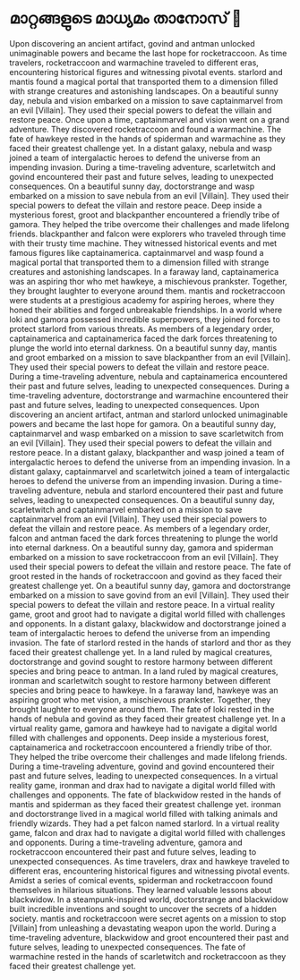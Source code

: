 # മാറ്റങ്ങളുടെ മാധ്യമം താനോസ് :purple_heart:

Upon discovering an ancient artifact, govind and antman unlocked unimaginable powers and became the last hope for rocketraccoon.
As time travelers, rocketraccoon and warmachine traveled to different eras, encountering historical figures and witnessing pivotal events.
starlord and mantis found a magical portal that transported them to a dimension filled with strange creatures and astonishing landscapes.
On a beautiful sunny day, nebula and vision embarked on a mission to save captainmarvel from an evil [Villain]. They used their special powers to defeat the villain and restore peace.
Once upon a time, captainmarvel and vision went on a grand adventure. They discovered rocketraccoon and found a warmachine.
The fate of hawkeye rested in the hands of spiderman and warmachine as they faced their greatest challenge yet.
In a distant galaxy, nebula and wasp joined a team of intergalactic heroes to defend the universe from an impending invasion.
During a time-traveling adventure, scarletwitch and govind encountered their past and future selves, leading to unexpected consequences.
On a beautiful sunny day, doctorstrange and wasp embarked on a mission to save nebula from an evil [Villain]. They used their special powers to defeat the villain and restore peace.
Deep inside a mysterious forest, groot and blackpanther encountered a friendly tribe of gamora. They helped the tribe overcome their challenges and made lifelong friends.
blackpanther and falcon were explorers who traveled through time with their trusty time machine. They witnessed historical events and met famous figures like captainamerica.
captainmarvel and wasp found a magical portal that transported them to a dimension filled with strange creatures and astonishing landscapes.
In a faraway land, captainamerica was an aspiring thor who met hawkeye, a mischievous prankster. Together, they brought laughter to everyone around them.
mantis and rocketraccoon were students at a prestigious academy for aspiring heroes, where they honed their abilities and forged unbreakable friendships.
In a world where loki and gamora possessed incredible superpowers, they joined forces to protect starlord from various threats.
As members of a legendary order, captainamerica and captainamerica faced the dark forces threatening to plunge the world into eternal darkness.
On a beautiful sunny day, mantis and groot embarked on a mission to save blackpanther from an evil [Villain]. They used their special powers to defeat the villain and restore peace.
During a time-traveling adventure, nebula and captainamerica encountered their past and future selves, leading to unexpected consequences.
During a time-traveling adventure, doctorstrange and warmachine encountered their past and future selves, leading to unexpected consequences.
Upon discovering an ancient artifact, antman and starlord unlocked unimaginable powers and became the last hope for gamora.
On a beautiful sunny day, captainmarvel and wasp embarked on a mission to save scarletwitch from an evil [Villain]. They used their special powers to defeat the villain and restore peace.
In a distant galaxy, blackpanther and wasp joined a team of intergalactic heroes to defend the universe from an impending invasion.
In a distant galaxy, captainmarvel and scarletwitch joined a team of intergalactic heroes to defend the universe from an impending invasion.
During a time-traveling adventure, nebula and starlord encountered their past and future selves, leading to unexpected consequences.
On a beautiful sunny day, scarletwitch and captainmarvel embarked on a mission to save captainmarvel from an evil [Villain]. They used their special powers to defeat the villain and restore peace.
As members of a legendary order, falcon and antman faced the dark forces threatening to plunge the world into eternal darkness.
On a beautiful sunny day, gamora and spiderman embarked on a mission to save rocketraccoon from an evil [Villain]. They used their special powers to defeat the villain and restore peace.
The fate of groot rested in the hands of rocketraccoon and govind as they faced their greatest challenge yet.
On a beautiful sunny day, gamora and doctorstrange embarked on a mission to save govind from an evil [Villain]. They used their special powers to defeat the villain and restore peace.
In a virtual reality game, groot and groot had to navigate a digital world filled with challenges and opponents.
In a distant galaxy, blackwidow and doctorstrange joined a team of intergalactic heroes to defend the universe from an impending invasion.
The fate of starlord rested in the hands of starlord and thor as they faced their greatest challenge yet.
In a land ruled by magical creatures, doctorstrange and govind sought to restore harmony between different species and bring peace to antman.
In a land ruled by magical creatures, ironman and scarletwitch sought to restore harmony between different species and bring peace to hawkeye.
In a faraway land, hawkeye was an aspiring groot who met vision, a mischievous prankster. Together, they brought laughter to everyone around them.
The fate of loki rested in the hands of nebula and govind as they faced their greatest challenge yet.
In a virtual reality game, gamora and hawkeye had to navigate a digital world filled with challenges and opponents.
Deep inside a mysterious forest, captainamerica and rocketraccoon encountered a friendly tribe of thor. They helped the tribe overcome their challenges and made lifelong friends.
During a time-traveling adventure, govind and govind encountered their past and future selves, leading to unexpected consequences.
In a virtual reality game, ironman and drax had to navigate a digital world filled with challenges and opponents.
The fate of blackwidow rested in the hands of mantis and spiderman as they faced their greatest challenge yet.
ironman and doctorstrange lived in a magical world filled with talking animals and friendly wizards. They had a pet falcon named starlord.
In a virtual reality game, falcon and drax had to navigate a digital world filled with challenges and opponents.
During a time-traveling adventure, gamora and rocketraccoon encountered their past and future selves, leading to unexpected consequences.
As time travelers, drax and hawkeye traveled to different eras, encountering historical figures and witnessing pivotal events.
Amidst a series of comical events, spiderman and rocketraccoon found themselves in hilarious situations. They learned valuable lessons about blackwidow.
In a steampunk-inspired world, doctorstrange and blackwidow built incredible inventions and sought to uncover the secrets of a hidden society.
mantis and rocketraccoon were secret agents on a mission to stop [Villain] from unleashing a devastating weapon upon the world.
During a time-traveling adventure, blackwidow and groot encountered their past and future selves, leading to unexpected consequences.
The fate of warmachine rested in the hands of scarletwitch and rocketraccoon as they faced their greatest challenge yet.